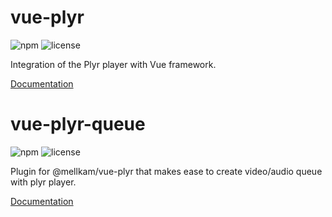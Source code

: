 # vue-plyr

![npm](https://badgen.net/npm/v/@mellkam/vue-plyr)
![license](https://badgen.net/npm/license/@mellkam/vue-plyr)

Integration of the Plyr player with Vue framework.

[Documentation](https://github.com/MellKam/vue-plyr/blob/main/packages/vue-plyr/README.md)

# vue-plyr-queue

![npm](https://badgen.net/npm/v/@mellkam/vue-plyr-queue)
![license](https://badgen.net/npm/license/@mellkam/vue-plyr-queue)

Plugin for @mellkam/vue-plyr that makes ease to create video/audio queue with plyr player.

[Documentation](https://github.com/MellKam/vue-plyr/blob/main/packages/vue-plyr-queue/README.md)
